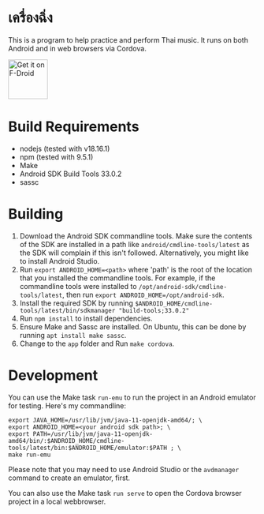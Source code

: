 # เครื่องฉิ่ง

This is a program to help practice and perform Thai music. It runs on both Android and in web browsers via Cordova.


[<img src="https://fdroid.gitlab.io/artwork/badge/get-it-on.png"
     alt="Get it on F-Droid"
     height="80">](https://f-droid.org/packages/io.github.dlbeswick.kreuungching/)

# Build Requirements

* nodejs (tested with v18.16.1)
* npm (tested with 9.5.1)
* Make
* Android SDK Build Tools 33.0.2
* sassc

# Building

1. Download the Android SDK commandline tools. Make sure the contents of the SDK are installed in a path like `android/cmdline-tools/latest` as the SDK will complain if this isn't followed. Alternatively, you might like to install Android Studio.
1. Run `export ANDROID_HOME=<path>` where 'path' is the root of the location that you installed the commandline tools. For example, if the commandline tools were installed to `/opt/android-sdk/cmdline-tools/latest`, then run `export ANDROID_HOME=/opt/android-sdk`.
1. Install the required SDK by running `$ANDROID_HOME/cmdline-tools/latest/bin/sdkmanager "build-tools;33.0.2"`
1. Run `npm install` to install dependencies.
1. Ensure Make and Sassc are installed. On Ubuntu, this can be done by running `apt install make sassc`.
1. Change to the `app` folder and Run `make cordova`.

# Development

You can use the Make task `run-emu` to run the project in an Android emulator for testing. Here's my commandline:

    export JAVA_HOME=/usr/lib/jvm/java-11-openjdk-amd64/; \
    export ANDROID_HOME=<your android sdk path>; \
    export PATH=/usr/lib/jvm/java-11-openjdk-amd64/bin/:$ANDROID_HOME/cmdline-tools/latest/bin:$ANDROID_HOME/emulator:$PATH ; \
    make run-emu

Please note that you may need to use Android Studio or the `avdmanager` command to create an emulator, first.

You can also use the Make task `run serve` to open the Cordova browser project in a local webbrowser.
